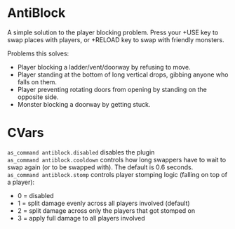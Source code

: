 # AntiBlock
A simple solution to the player blocking problem. Press your +USE key to swap places with players, or +RELOAD key to swap with friendly monsters.

Problems this solves:
- Player blocking a ladder/vent/doorway by refusing to move.
- Player standing at the bottom of long vertical drops, gibbing anyone who falls on them.
- Player preventing rotating doors from opening by standing on the opposite side.
- Monster blocking a doorway by getting stuck.

# CVars 
`as_command antiblock.disabled` disables the plugin  
`as_command antiblock.cooldown` controls how long swappers have to wait to swap again (or to be swapped with). The default is 0.6 seconds.   
`as_command antiblock.stomp` controls player stomping logic (falling on top of a player):  
- 0 = disabled 
- 1 = split damage evenly across all players involved (default)
- 2 = split damage across only the players that got stomped on  
- 3 = apply full damage to all players involved
